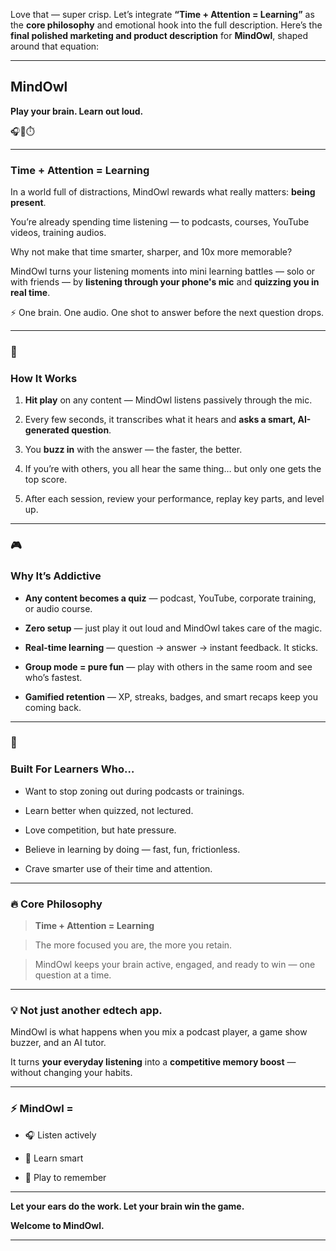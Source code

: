 Love that — super crisp. Let’s integrate **“Time + Attention = Learning”** as the **core philosophy** and emotional hook into the full description. Here’s the **final polished marketing and product description** for **MindOwl**, shaped around that equation:

---

## **MindOwl**

  

**Play your brain. Learn out loud.**

🎧🧠⏱️

---

### **Time + Attention = Learning**

  

In a world full of distractions, MindOwl rewards what really matters: **being present**.

  

You’re already spending time listening — to podcasts, courses, YouTube videos, training audios.

Why not make that time smarter, sharper, and 10x more memorable?

  

MindOwl turns your listening moments into mini learning battles — solo or with friends — by **listening through your phone's mic** and **quizzing you in real time**.

⚡ One brain. One audio. One shot to answer before the next question drops.

---

### **🧠** 

### **How It Works**

1. **Hit play** on any content — MindOwl listens passively through the mic.
    
2. Every few seconds, it transcribes what it hears and **asks a smart, AI-generated question**.
    
3. You **buzz in** with the answer — the faster, the better.
    
4. If you’re with others, you all hear the same thing… but only one gets the top score.
    
5. After each session, review your performance, replay key parts, and level up.
    

---

### **🎮** 

### **Why It’s Addictive**

- **Any content becomes a quiz** — podcast, YouTube, corporate training, or audio course.
    
- **Zero setup** — just play it out loud and MindOwl takes care of the magic.
    
- **Real-time learning** — question → answer → instant feedback. It sticks.
    
- **Group mode = pure fun** — play with others in the same room and see who’s fastest.
    
- **Gamified retention** — XP, streaks, badges, and smart recaps keep you coming back.
    

---

### **🎯** 

### **Built For Learners Who…**

- Want to stop zoning out during podcasts or trainings.
    
- Learn better when quizzed, not lectured.
    
- Love competition, but hate pressure.
    
- Believe in learning by doing — fast, fun, frictionless.
    
- Crave smarter use of their time and attention.
    

---

### **🔥 Core Philosophy**

  

> **Time + Attention = Learning**

>   

> The more focused you are, the more you retain.

> MindOwl keeps your brain active, engaged, and ready to win — one question at a time.

---

### **💡 Not just another edtech app.**

  

MindOwl is what happens when you mix a podcast player, a game show buzzer, and an AI tutor.

It turns **your everyday listening** into a **competitive memory boost** — without changing your habits.

---

### **⚡ MindOwl =**

- 🎧 Listen actively
    
- 🤖 Learn smart
    
- 🥇 Play to remember
    

---

**Let your ears do the work. Let your brain win the game.**

**Welcome to MindOwl.**

---

